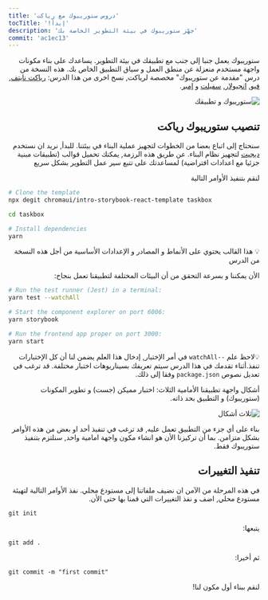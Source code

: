 ```yaml
---
title: 'دروس ستوريبوك مع رياكت'
tocTitle: '!إبدأ'
description: 'جهّز ستوريبوك في بيئة التطوير الخاصة بك'
commit: 'ac1ec13'
---
```


<div style="direction: rtl">

ستوريبوك يعمل جنبا إلى جنب مع تطبيقك في بيئة التطوير. يساعدك على بناء مكونات واجهة مستخدم منعزلة عن منطق العمل و سياق التطبيق الخاص بك. هذه النسخة من درس "مقدمة عن ستوريبوك" مخصصة لرياكت, نسخ اخرى من هذا الدرس: [رياكت نايتف](/intro-to-storybook/react-native/en/get-started), [فيو](/intro-to-storybook/vue/en/get-started), [انجيولار](/intro-to-storybook/angular/en/get-started), [سفيلت](/intro-to-storybook/svelte/en/get-started) و [إمبر](/intro-to-storybook/ember/en/get-started).

![ستوريبوك و تطبيقك](/intro-to-storybook/storybook-relationship.jpg)

## تنصيب ستوريبوك رياكت

سنحتاج إلى اتباع بعضا من الخطوات لتجهيز عملية البناء في بيئتنا. للبدأ, نريد ان نستخدم
[ديجيت](https://github.com/Rich-Harris/degit) لتجهيز نظام البناء. عن طريق هذه الرزمة, يمكنك تحميل قوالب (تطبيقات مبنية جزئيا مع اعدادات افتراضية) لمساعدتك على تتبع سير عمل التطوير بشكل سريع

لنقم بتنفيذ الأوامر التالية

<div style="direction: ltr">

```bash
# Clone the template
npx degit chromaui/intro-storybook-react-template taskbox

cd taskbox

# Install dependencies
yarn
```

</div>

<div class="aside">
💡   هذا القالب يحتوي على الأنماط و المصادر و الإعدادات الأساسية من أجل هذه النسخة من الدرس
</div>

الأن يمكننا و بسرعة التحقق من أن البيئات المختلفة لتطبيقنا تعمل بنجاح:

<div style="direction: ltr">

```bash
# Run the test runner (Jest) in a terminal:
yarn test --watchAll

# Start the component explorer on port 6006:
yarn storybook

# Run the frontend app proper on port 3000:
yarn start
```

</div>

<div class="aside">
💡لاحظ علم <code>--watchAll</code> في أمر الإختبار, إدخال هذا العلم يضمن لنا أن كل الإختبارات تنفذ.أثناء تقدمك في هذا الدرس سيتم تعريفك بسيناريوهات اختبار مختلفة. قد ترغب في تعديل نصوص  <code>package.json</code> وفقا إلى ذلك.
</div>

أشكال واجهة تطبيقنا الأمامية الثلاث: اختبار مميكن (جست) و تطوير المكونات (ستوريبوك) و التطبيق بحد ذاته.

![ثلاث أشكال](/intro-to-storybook/app-three-modalities.png)

بناء على أي جزء من التطبيق تعمل عليه, قد ترغب في تنفيذ أحد او بعض من هذه الأوامر بشكل متزامن. بما أن تركيزنا الأن هو انشاء مكون واجهة امامية واحد, سنلتزم بتنفيذ ستوريبوك فقط.

## تنفيذ التغييرات

في هذه المرحلة من الآمن ان نضيف ملفاتنا إلى مستودع محلي. نفذ الأوامر التالية لتهيئة مستودع محلي, اضف و نفذ التغييرات التي قمنا بها حتى الأن.

<div style="direction: ltr">

```shell
git init
```

</div>

يتبعها:

<div style="direction: ltr">

```shell
git add .
```

</div>

ثم أخيرا:

<div style="direction: ltr">

```shell
git commit -m "first commit"
```

</div>

لنقم ببناء أول مكون لنا!

</div>
